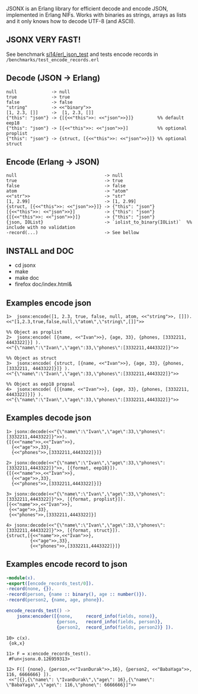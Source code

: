 
JSONX is an Erlang library for efficient decode and encode JSON, implemented in Erlang NIFs.
Works with binaries as strings, arrays as lists and it only knows how to decode UTF-8 (and ASCII).

JSONX VERY FAST!
----------------

See benchmark [si14/erl_json_test](https://github.com/si14/erl_json_test) and tests encode records in `/benchmarks/test_encode_records.erl`


Decode (JSON -> Erlang)
----------------------

    null             -> null
    true             -> true
    false            -> false
    "string"         -> <<"binary">>
    [1, 2.3, []]     ->  [1, 2.3, []]
    {"this": "json"} -> {[{<<"this">>: <<"json">>}]}         %% default eep18
    {"this": "json"} -> [{<<"this">>: <<"json">>}]           %% optional proplist
    {"this": "json"} -> {struct, [{<<"this">>: <<"json">>}]} %% optional struct

Encode (Erlang -> JSON)
-----------------------

    null                                 -> null
    true                                 -> true
    false                                -> false
    atom                                 -> "atom"
    <<"str">>                            -> "str"
    [1, 2.99]                            -> [1, 2.99]
    {struct, [{<<"this">>: <<"json">>}]} -> {"this": "json"}
    [{<<"this">>: <<"json">>}]           -> {"this": "json"}
    {[{<<"this">>: <<"json">>}]}         -> {"this": "json"}
    {json, IOList}                       -> `iolist_to_binary(IOList)`  %% include with no validation
    -record(...)                         -> See bellow

INSTALL and DOC
---------------

* cd jsonx
* make
* make doc
* firefox doc/index.html&

Examples encode json
--------------------

~~~~~
1>  jsonx:encode([1, 2.3, true, false, null, atom, <<"string">>, []]).
<<"[1,2.3,true,false,null,\"atom\",\"string\",[]]">>

%% Object as proplist
2>  jsonx:encode( [{name, <<"Ivan">>}, {age, 33}, {phones, [3332211, 4443322]}] ).
<<"{\"name\":\"Ivan\",\"age\":33,\"phones\":[3332211,4443322]}">>

%% Object as struct
3>  jsonx:encode( {struct, [{name, <<"Ivan">>}, {age, 33}, {phones, [3332211, 4443322]}]} ).
<<"{\"name\":\"Ivan\",\"age\":33,\"phones\":[3332211,4443322]}">>

%% Object as eep18 propsal
4>  jsonx:encode( {[{name, <<"Ivan">>}, {age, 33}, {phones, [3332211, 4443322]}]} ).
<<"{\"name\":\"Ivan\",\"age\":33,\"phones\":[3332211,4443322]}">>
~~~~~

Examples decode json
--------------------

~~~~~
1> jsonx:decode(<<"{\"name\":\"Ivan\",\"age\":33,\"phones\":[3332211,4443322]}">>).
{[{<<"name">>,<<"Ivan">>},
  {<<"age">>,33},
  {<<"phones">>,[3332211,4443322]}]}

2> jsonx:decode(<<"{\"name\":\"Ivan\",\"age\":33,\"phones\":[3332211,4443322]}">>, [{format, eep18}]).
{[{<<"name">>,<<"Ivan">>},
  {<<"age">>,33},
  {<<"phones">>,[3332211,4443322]}]}

3> jsonx:decode(<<"{\"name\":\"Ivan\",\"age\":33,\"phones\":[3332211,4443322]}">>, [{format, proplist}]).
[{<<"name">>,<<"Ivan">>},
 {<<"age">>,33},
 {<<"phones">>,[3332211,4443322]}]

4> jsonx:decode(<<"{\"name\":\"Ivan\",\"age\":33,\"phones\":[3332211,4443322]}">>, [{format, struct}]). 
{struct,[{<<"name">>,<<"Ivan">>},
         {<<"age">>,33},
         {<<"phones">>,[3332211,4443322]}]}
~~~~~

Examples encode record to json
------------------------------

```erlang
-module(x).
-export([encode_records_test/0]).
-record(none, {}).
-record(person, {name :: binary(), age :: number()}).
-record(person2, {name, age, phone}).

encode_records_test() ->
    jsonx:encoder([{none,     record_info(fields, none)},
                   {person,   record_info(fields, person)},
                   {person2,  record_info(fields, person2)} ]).
```

~~~~~
10> c(x).
 {ok,x}
                                                              
11> F = x:encode_records_test().
 #Fun<jsonx.0.126959313>
                                              
12> F([ {none}, {person,<<"IvanDurak">>,16}, {person2, <<"BabaYaga">>, 116, 6666666} ]).
 <<"[{},{\"name\": \"IvanDurak\",\"age\": 16},{\"name\": \"BabaYaga\",\"age\": 116,\"phone\": 6666666}]">>
~~~~~
